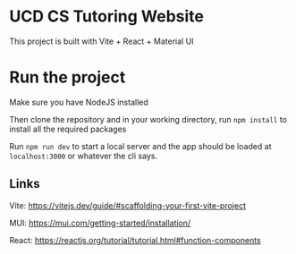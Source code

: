 # UCD CS Tutoring Website

This project is built with Vite + React + Material UI

# Run the project

Make sure you have NodeJS installed

Then clone the repository and in your working directory, run `npm install` to install all the required packages

Run `npm run dev` to start a local server and the app should be loaded at `localhost:3000` or whatever the cli says.

## Links

Vite: <https://vitejs.dev/guide/#scaffolding-your-first-vite-project>

MUI: <https://mui.com/getting-started/installation/>

React: <https://reactjs.org/tutorial/tutorial.html#function-components>
